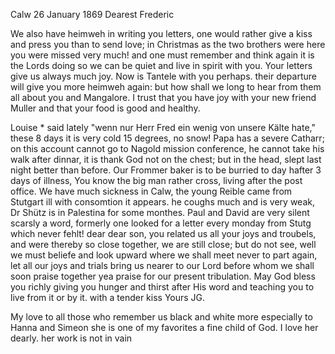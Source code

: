  Calw 26 January 1869
Dearest Frederic

We also have heimweh in writing you letters, one would rather give a kiss and press you than to send love; in Christmas as the two brothers were here you were missed very much! and one must remember and think again it is the Lords doing so we can be quiet and live in spirit with you. Your letters give us always much joy. Now is Tantele with you perhaps. their departure will give you more heimweh again: but how shall we long to hear from them all about you and Mangalore. I trust that you have joy with your new friend Muller and that your food is good and healthy.

Louise <Klein>* said lately "wenn nur Herr Fred ein wenig von unsere Kälte hate," these 8 days it is very cold 15 degrees, no snow! Papa has a severe Catharr; on this account cannot go to Nagold mission conference, he cannot take his walk after dinnar, it is thank God not on the chest; but in the head, slept last night better than before. Our Frommer baker is to be burried to day hafter 3 days of illness, You know the big man rather cross, living after the post office. We have much sickness in Calw, the young Reible came from Stutgart ill with consomtion it appears. he coughs much and is very weak, Dr Shütz is in Palestina for some monthes. Paul and David are very silent scarsly a word, formerly one looked for a letter every monday from Stutg which never fehlt! dear dear son, you related us all your joys and troubels, and were thereby so close together, we are still close; but do not see, well we must beliefe and look upward where we shall meet never to part again, let all our joys and trials bring us nearer to our Lord before whom we shall soon praise together yea praise for our present tribulation. May God bless you richly giving you hunger and thirst after His word and teaching you to live from it or by it.
with a tender kiss
 Yours JG.

My love to all those who remember us black and white more especially to Hanna and Simeon she is one of my favorites a fine child of God. I love her dearly. her work is not in vain
